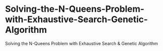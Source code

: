 # Solving-the-N-Queens-Problem-with-Exhaustive-Search-Genetic-Algorithm
Solving the N-Queens Problem with Exhaustive Search &amp; Genetic Algorithm

